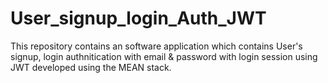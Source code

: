 # User_signup_login_Auth_JWT
This repository contains an software application which contains User's signup, login authnitication with email &amp; password with login session using JWT developed using the MEAN stack.

